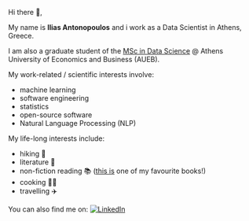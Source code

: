 
Hi there 👋,

My name is **Ilias Antonopoulos** and i work as a Data Scientist in Athens, Greece.

I am also a graduate student of the [MSc in Data Science](https://datascience.aueb.gr/) @ Athens University of Economics and Business (AUEB).

My work-related / scientific interests involve:
- machine learning
- software engineering
- statistics
- open-source software
- Natural Language Processing (NLP)

My life-long interests include:
- hiking :hiking_boot:
- literature :book:
- non-fiction reading :books: ([this is](https://en.wikipedia.org/wiki/Why_Nations_Fail) one of my favourite books!)
- cooking :man_cook:
- travelling :airplane: 


<!-- Actual text -->

You can also find me on: [![LinkedIn][1.1]][1]

<!-- Icons -->

[1.1]: https://raw.githubusercontent.com/MartinHeinz/MartinHeinz/master/linkedin-3-16.png (LinkedIn icon without padding)

<!-- Links to your social media accounts -->
[1]: https://www.linkedin.com/in/ilias-ant/

<!--
**ilias-ant/ilias-ant** is a ✨ _special_ ✨ repository because its `README.md` (this file) appears on your GitHub profile.

Here are some ideas to get you started:

- 🔭 I’m currently working on ...
- 🌱 I’m currently learning ...
- 👯 I’m looking to collaborate on ...
- 🤔 I’m looking for help with ...
- 💬 Ask me about ...
- 📫 How to reach me: ...
- 😄 Pronouns: ...
- ⚡ Fun fact: ...
-->
